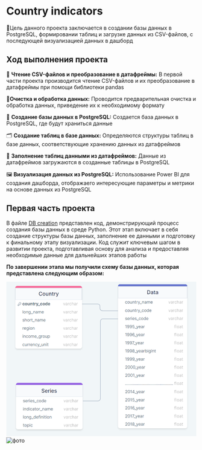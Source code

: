 # Country indicators

🎯Цель данного проекта заключается в создании базы данных в PostgreSQL, формировании таблиц и загрузке данных из CSV-файлов, с последующей визуализацией данных в дашборд

## Ход выполнения проекта

📖 **Чтение CSV-файлов и преобразование в датафреймы:** В первой части проекта производится чтение CSV-файлов и их преобразование в датафреймы при помощи библиотеки pandas

🧹**Очистка и обработка данных:** Проводится предварительная очистка и обработка данных, приведение их к необходимому формату
 
🔐 **Создание базы данных в PostgreSQL:** Создается база данных в PostgreSQL, где будут храниться данные

🗂  **Создание таблиц в базе данных:** Определяются структуры таблиц в базе данных, соответствующие хранению данных из датафреймов

🔢 **Заполнение таблиц данными из датафреймов:** Данные из датафреймов загружаются в созданные таблицы в PostgreSQL

🖼 **Визуализация данных из PostgreSQL:** Использование Power BI для создания дашборда, отображаего интересующие параметры и метрики на основе данных из PostgreSQL

## Первая часть проекта
В файле [DB creation](https://github.com/GulkoMI/country-indicators/blob/main/DB%20creation.ipynb) представлен код, демонстрирующий процесс создания базы данных в среде Python. Этот этап включает в себя создание структуры базы данных, заполнение ее данными и подготовку к финальному этапу визуализации. Код служит ключевым шагом в развитии проекта, подготавливая основу для анализа и предоставляя необходимые данные для дальнейших этапов работы

**По завершении этапа мы получили схему базы данных, которая представлена следующим образом:**

![фото](img/Schema_DB.png)
![фото](img/Dashboard_view_1.png)



